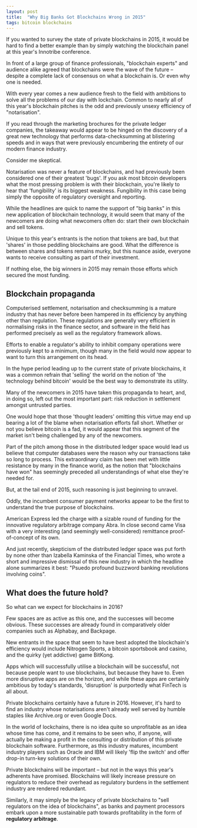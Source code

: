 ```yaml
---
layout: post
title:  "Why Big Banks Got Blockchains Wrong in 2015"
tags: bitcoin blockchains
---
```


If you wanted to survey the state of private blockchains in 2015, it would be hard to find a better example than by simply watching the blockchain panel at this year's Innotribe conference.

In front of a large group of finance professionals, "blockchain experts" and audience alike agreed that blockchains were the wave of the future – despite a complete lack of consensus on what a blockchain is. Or even why one is needed.

With every year comes a new audience fresh to the field with ambitions to solve all the problems of our day with lockchain. Common to nearly all of this year's blockchain pitches is the odd and previously unsexy efficiency of "notarisation".

If you read through the marketing brochures for the private ledger companies, the takeaway would appear to be hinged on the discovery of a great new technology that performs data-checksumming at blistering speeds and in ways that were previously encumbering the entirety of our modern finance industry.

Consider me skeptical.

Notarisation was never a feature of blockchains, and had previously been considered one of their greatest 'bugs'. If you ask most bitcoin developers what the most pressing problem is with their blockchain, you're likely to hear that 'fungibility' is its biggest weakness. Fungibility in this case being simply the opposite of regulatory oversight and reporting.

While the headlines are quick to name the support of "big banks" in this new application of blockchain technology, it would seem that many of the newcomers are doing what newcomers often do: start their own blockchain and sell tokens.

Unique to this year's entrants is the notion that tokens are bad, but that 'shares' in those peddling blockchains are good. What the difference is between shares and tokens remains murky, but this nuance aside, everyone wants to receive consulting as part of their investment.

If nothing else, the big winners in 2015 may remain those efforts which secured the most funding.

## Blockchain propaganda

Computerised settlement, notarisation and checksumming is a mature industry that has never before been hampered in its efficiency by anything other than regulation. These regulations are generally very efficient in normalising risks in the finance sector, and software in the field has performed precisely as well as the regulatory framework allows.

Efforts to enable a regulator's ability to inhibit company operations were previously kept to a minimum, though many in the field would now appear to want to turn this arrangement on its head.

In the hype period leading up to the current state of private blockchains, it was a common refrain that 'selling' the world on the notion of 'the technology behind bitcoin' would be the best way to demonstrate its utility.

Many of the newcomers in 2015 have taken this propaganda to heart, and, in doing so, left out the most important part: risk reduction in settlement amongst untrusted parties.

One would hope that those 'thought leaders' omitting this virtue may end up bearing a lot of the blame when notarisation efforts fall short. Whether or not you believe bitcoin is a fad, it would appear that this segment of the market isn't being challenged by any of the newcomers.

Part of the pitch among those in the distributed ledger space would lead us believe that computer databases were the reason why our transactions take so long to process. This extraordinary claim has been met with little resistance by many in the finance world, as the notion that "blockchains have won" has seemingly preceded all understandings of what else they're needed for.

But, at the tail end of 2015, such reasoning is just beginning to unravel.

Oddly, the incumbent consumer payment networks appear to be the first to understand the true purpose of blockchains.

American Express led the charge with a sizable round of funding for the innovative regulatory arbitrage company Abra. In close second came Visa with a very interesting (and seemingly well-considered) remittance proof-of-concept of its own.

And just recently, skepticism of the distributed ledger space was put forth by none other than Izabella Kaminska of the Financial Times, who wrote a short and impressive dismissal of this new industry in which the headline alone summarizes it best: "Psuedo profound buzzword banking revolutions involving coins".

## What does the future hold?

So what can we expect for blockchains in 2016?

Few spaces are as active as this one, and the successes will become obvious. These successes are already found in comparatively older companies such as Alphabay, and Backpage.

New entrants in the space that seem to have best adopted the blockchain's efficiency would include Nitrogen Sports, a bitcoin sportsbook and casino, and the quirky (yet addictive) game BitKong.

Apps which will successfully utilise a blockchain will be successful, not because people want to use blockchains, but because they have to. Even more disruptive apps are on the horizon, and while these apps are certainly ambitious by today's standards, 'disruption' is purportedly what FinTech is all about.

Private blockchains certainly have a future in 2016. However, it's hard to find an industry whose notarisations aren't already well served by humble staples like Archive.org or even Google Docs.

In the world of lockchains, there is no idea quite so unprofitable as an idea whose time has come, and it remains to be seen who, if anyone, will actually be making a profit in the consulting or distribution of this private blockchain software. Furthermore, as this industry matures, incumbent industry players such as Oracle and IBM will likely 'flip the switch' and offer drop-in turn-key solutions of their own.

Private blockchains will be important – but not in the ways this year's adherents have promised. Blockchains will likely increase pressure on regulators to reduce their overhead as regulatory burdens in the settlement industry are rendered redundant.

Similarly, it may simply be the legacy of private blockchains to "sell regulators on the idea of blockchains", as banks and payment processors embark upon a more sustainable path towards profitability in the form of **regulatory arbitrage**.
